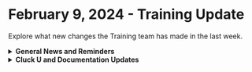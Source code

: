 # February 9, 2024 - Training Update

Explore what new changes the Training team has made in the last week.

<details>

<summary><strong>General News and Reminders</strong></summary>

* **SHOUT OUT** to Muhsin, Sarah, and Kal for successfully taking our [foundations-certification.md](../../../cluck-university/rewst-foundations/foundations-certification.md "mention")Exam, and collecting your prestigious **Certified Rewster** badge in Discord.&#x20;
* For those joining us at **Right of Boom** who couldn't get into the pre-day, we've opened up more seats! You can modify your registration to add our pre-day now!
* Join us in our [Cluck-U Discord channel](https://discord.com/channels/936789089703845988/1121465945295167588) if you have any questions, comments, or concerns!

</details>

<details>

<summary><strong>Cluck U and Documentation Updates</strong></summary>

**What's New at Cluck University?**

* Updated the [rewst-foundations](../../../cluck-university/rewst-foundations/ "mention")page to include links to both self-serve and live sign-ups.

**New & Updated Pages:**

* Added [feb-2nd-2024-inside-the-eye-of-the-brainstrom.md](../../roc-open-mics/roc-open-mics-north-america/2024-roc-open-mics/feb-2nd-2024-inside-the-eye-of-the-brainstrom.md "mention")Open Mic page.
* [Broken link](broken-reference "mention")page in the App Platform Section has been updated with the latest.
* Fixed the instructions for the [azure-openai-integration-setup.md](../../../documentation/integrations/individual-integration-documentation/ai/openai/azure-openai-integration-setup.md "mention")page.
* Fixed steps to get a Form Embed link on the [embedding-a-form-into-an-iframe.md](../../../documentation/forms/embedding-a-form-into-an-iframe.md "mention")page.
* Fixed `datadelta` to `datedelta` on [list-of-jinja-filters.md](../../../documentation/jinja/list-of-jinja-filters.md "mention")page.

</details>

